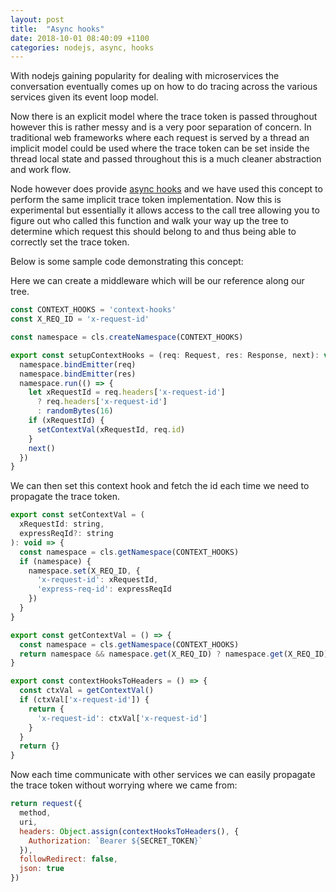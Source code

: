 ```yaml
---
layout: post
title:  "Async hooks"
date: 2018-10-01 08:40:09 +1100
categories: nodejs, async, hooks 
---
```


With nodejs gaining popularity for dealing with microservices the conversation eventually comes up on how to do tracing across the various services given its event loop model.

Now there is an explicit model where the trace token is passed throughout however this is rather messy and is a very poor separation of concern. In traditional web frameworks where each request is served by a thread an implicit model could be used where the trace token can be set inside the thread local state and passed throughout this is a much cleaner abstraction and work flow.

Node however does provide [async hooks](https://nodejs.org/api/async_ooks.html) and we have used this concept to perform the same implicit trace token implementation. Now this is experimental but essentially it allows access to the call tree allowing you to figure out who called this function and walk your way up the tree to determine which request this should belong to and thus being able to correctly set the trace token.

Below is some sample code demonstrating this concept:

Here we can create a middleware which will be our reference along our tree.

```javascript
const CONTEXT_HOOKS = 'context-hooks'
const X_REQ_ID = 'x-request-id'

const namespace = cls.createNamespace(CONTEXT_HOOKS)

export const setupContextHooks = (req: Request, res: Response, next): void => {
  namespace.bindEmitter(req)
  namespace.bindEmitter(res)
  namespace.run(() => {
    let xRequestId = req.headers['x-request-id']
      ? req.headers['x-request-id']
      : randomBytes(16)
    if (xRequestId) {
      setContextVal(xRequestId, req.id)
    }
    next()
  })
}

```

We can then set this context hook and fetch the id each time we need to propagate the trace token.

```javascript
export const setContextVal = (
  xRequestId: string,
  expressReqId?: string
): void => {
  const namespace = cls.getNamespace(CONTEXT_HOOKS)
  if (namespace) {
    namespace.set(X_REQ_ID, {
      'x-request-id': xRequestId,
      'express-req-id': expressReqId
    })
  }
}

export const getContextVal = () => {
  const namespace = cls.getNamespace(CONTEXT_HOOKS)
  return namespace && namespace.get(X_REQ_ID) ? namespace.get(X_REQ_ID) : {}
}

export const contextHooksToHeaders = () => {
  const ctxVal = getContextVal()
  if (ctxVal['x-request-id']) {
    return {
      'x-request-id': ctxVal['x-request-id']
    }
  }
  return {}
}
```

Now each time communicate with other services we can easily propagate the trace token without worrying where we came from:

```javascript
return request({
  method,
  uri,
  headers: Object.assign(contextHooksToHeaders(), {
    Authorization: `Bearer ${SECRET_TOKEN}`
  }),
  followRedirect: false,
  json: true
})
```
